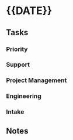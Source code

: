 # {{DATE}}

## Tasks

### Priority

### Support

### Project Management

### Engineering

### Intake

## Notes
